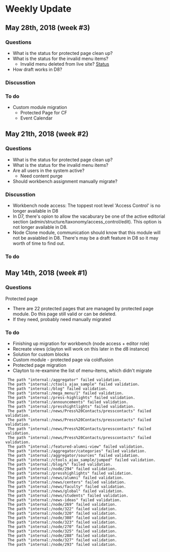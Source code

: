 # Weekly Update

## May 28th, 2018 (week #3)

### Questions
- What is the status for protected page clean up?
- What is the status for the invalid menu items?
    - Invalid menu deleted from live site? [Status](https://docs.google.com/spreadsheets/d/1hRQsA26YvzzE_rXdJCr-O0Xp8cH_fZo8iI27VrJvSl8/edit#gid=0)
- How draft works in D8?



### Discusstion


### To do
- Custom module migration
    - Protected Page for CF
    - Event Calendar



## May 21th, 2018 (week #2)

### Questions
- What is the status for protected page clean up?
- What is the status for the invalid menu items?
- Are all users in the system active?
    - Need content purge
- Should workbench assignment manually migrate?

### Discusstion
- Workbench node access: The toppest root level 'Access Control' is no longer available in D8
- In D7, there's opion to allow the vacaburary be one of the active editorial section (admin/structure/taxonomy/access_control/edit). This option is not longer available in D8.
- Node Clone module, communication should know that this module will not be avaiabled in D8. There's may be a draft feature in D8 so it may worth of time to find out.


### To do




## May 14th, 2018 (week #1)

### Questions

Protected page

- There are 22 protected pages that are managed by protected page module. Do this page still valid or can be deleted.
- If they need, probably need manually migrated


### To do
- Finishing up migration for workbench (node access + editor role)
- Recreate views (clayton will work on this later in the d8 instance)
- Solution for custom blocks
- Custom module - protected page via coldfusion
- Protected page migration
- Clayton to re-examine the list of menu-items, which didn't migrate
```
 The path "internal:/aggregator" failed validation.
 The path "internal:/ctools_ajax_sample" failed validation.
 The path "internal:/blog" failed validation.
 The path "internal:/mega_menu/1" failed validation.
 The path "internal:/press-highlights" failed validation.
 The path "internal:/announcements" failed validation.
 The path "internal:/presshightlights" failed validation.
 The path "internal:/news/Press%20Contacts/presscontacts" failed validation.
 The path "internal:/news/Press%20Contacts/presscontacts" failed validation.
 The path "internal:/news/Press%20Contacts/presscontacts" failed validation.
 The path "internal:/news/Press%20Contacts/presscontacts" failed validation.
 The path "internal:/featured-alumni-view" failed validation.
 The path "internal:/aggregator/categories" failed validation.
 The path "internal:/aggregator/sources" failed validation.
 The path "internal:/ctools_ajax_sample/jumped" failed validation.
 The path "internal:/blog/%" failed validation.
 The path "internal:/node/294" failed validation.
 The path "internal:/presshighlights" failed validation.
 The path "internal:/news/alumni" failed validation.
 The path "internal:/news/centers" failed validation.
 The path "internal:/news/faculty" failed validation.
 The path "internal:/news/global" failed validation.
 The path "internal:/news/students" failed validation.
 The path "internal:/news-ideas" failed validation.
 The path "internal:/node/269" failed validation.
 The path "internal:/node/322" failed validation.
 The path "internal:/node/320" failed validation.
 The path "internal:/node/308" failed validation.
 The path "internal:/node/323" failed validation.
 The path "internal:/node/270" failed validation.
 The path "internal:/node/325" failed validation.
 The path "internal:/node/288" failed validation.
 The path "internal:/node/327" failed validation.
 The path "internal:/node/293" failed validation.
```
